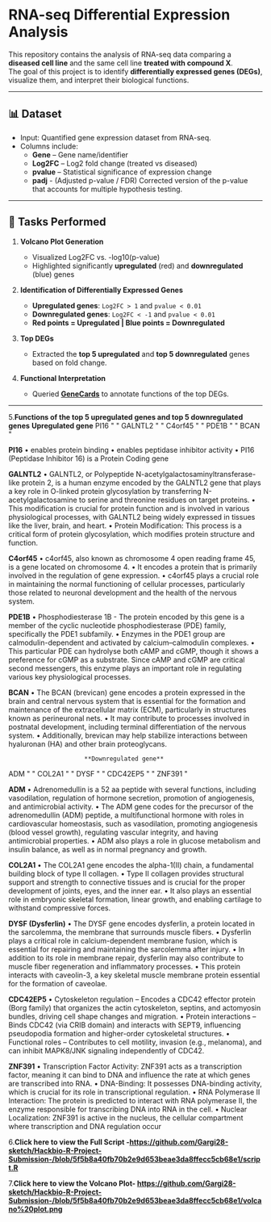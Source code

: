 # RNA-seq Differential Expression Analysis

This repository contains the analysis of RNA-seq data comparing a **diseased cell line** and the same cell line **treated with compound X**.  
The goal of this project is to identify **differentially expressed genes (DEGs)**, visualize them, and interpret their biological functions.

---

## 📊 Dataset
- Input: Quantified gene expression dataset from RNA-seq.
- Columns include:
  - **Gene** – Gene name/identifier  
  - **Log2FC** – Log2 fold change (treated vs diseased)  
  - **pvalue** – Statistical significance of expression change
  - **padj** - (Adjusted p-value / FDR) Corrected version of the p-value that accounts for multiple hypothesis testing.

---

## 🚀 Tasks Performed
1. **Volcano Plot Generation**
   - Visualized Log2FC vs. -log10(p-value)  
   - Highlighted significantly **upregulated** (red) and **downregulated** (blue) genes  

2. **Identification of Differentially Expressed Genes**
   - **Upregulated genes**: `Log2FC > 1` and `pvalue < 0.01`  
   - **Downregulated genes**: `Log2FC < -1` and `pvalue < 0.01`
   - **Red points = Upregulated | Blue points = Downregulated** 

3. **Top DEGs**
   - Extracted the **top 5 upregulated** and **top 5 downregulated** genes based on fold change.  

4. **Functional Interpretation**
   - Queried **[GeneCards](https://www.genecards.org/)** to annotate functions of the top DEGs.  

---
5.**Functions of the top 5 upregulated genes and top 5 downregulated genes**
                       **Upregulated gene** 
PI16 "    " GALNTL2 " " C4orf45 " " PDE1B "   " BCAN "   

**PI16**
•	enables protein binding
•	enables peptidase inhibitor activity
•	PI16 (Peptidase Inhibitor 16) is a Protein Coding gene

**GALNTL2**
•	GALNTL2, or Polypeptide N-acetylgalactosaminyltransferase-like protein 2, is a human enzyme encoded by the GALNTL2 gene that plays a key role in O-linked protein glycosylation by transferring N-acetylgalactosamine to serine and threonine residues on target proteins. 
•	This modification is crucial for protein function and is involved in various physiological processes, with GALNTL2 being widely expressed in tissues like the liver, brain, and heart. 
•	Protein Modification: This process is a critical form of protein glycosylation, which modifies protein structure and function. 

**C4orf45**
•	c4orf45, also known as chromosome 4 open reading frame 45, is a gene located on chromosome 4. 
•	It encodes a protein that is primarily involved in the regulation of gene expression. 
•	c4orf45 plays a crucial role in maintaining the normal functioning of cellular processes, particularly those related to neuronal development and the health of the nervous system.

**PDE1B**
•	Phosphodiesterase 1B - The protein encoded by this gene is a member of the cyclic nucleotide phosphodiesterase (PDE) family, specifically the PDE1 subfamily. 
•	Enzymes in the PDE1 group are calmodulin-dependent and activated by calcium–calmodulin complexes. 
•	This particular PDE can hydrolyse both cAMP and cGMP, though it shows a preference for cGMP as a substrate. Since cAMP and cGMP are critical second messengers, this enzyme plays an important role in regulating various key physiological processes.

**BCAN**
•	The BCAN (brevican) gene encodes a protein expressed in the brain and central nervous system that is essential for the formation and maintenance of the extracellular matrix (ECM), particularly in structures known as perineuronal nets. 
•	It may contribute to processes involved in postnatal development, including terminal differentiation of the nervous system. 
•	Additionally, brevican may help stabilize interactions between hyaluronan (HA) and other brain proteoglycans.

                         **Downregulated gene** 
ADM "      " COL2A1 "   " DYSF "     " CDC42EP5 " " ZNF391 "  

**ADM**
•	Adrenomedullin is a 52 aa peptide with several functions, including vasodilation, regulation of hormone secretion, promotion of angiogenesis, and antimicrobial activity.
•	The ADM gene codes for the precursor of the adrenomedullin (ADM) peptide, a multifunctional hormone with roles in cardiovascular homeostasis, such as vasodilation, promoting angiogenesis (blood vessel growth), regulating vascular integrity, and having antimicrobial properties. 
•	ADM also plays a role in glucose metabolism and insulin balance, as well as in normal pregnancy and growth.

**COL2A1**
•	The COL2A1 gene encodes the alpha-1(II) chain, a fundamental building block of type II collagen. 
•	Type II collagen provides structural support and strength to connective tissues and is crucial for the proper development of joints, eyes, and the inner ear. 
•	It also plays an essential role in embryonic skeletal formation, linear growth, and enabling cartilage to withstand compressive forces.

**DYSF (Dysferlin)**
•	The DYSF gene encodes dysferlin, a protein located in the sarcolemma, the membrane that surrounds muscle fibers. 
•	Dysferlin plays a critical role in calcium-dependent membrane fusion, which is essential for repairing and maintaining the sarcolemma after injury. 
•	In addition to its role in membrane repair, dysferlin may also contribute to muscle fiber regeneration and inflammatory processes. 
•	This protein interacts with caveolin-3, a key skeletal muscle membrane protein essential for the formation of caveolae.

**CDC42EP5**
•	Cytoskeleton regulation – Encodes a CDC42 effector protein (Borg family) that organizes the actin cytoskeleton, septins, and actomyosin bundles, driving cell shape changes and migration.
•	Protein interactions – Binds CDC42 (via CRIB domain) and interacts with SEPT9, influencing pseudopodia formation and higher-order cytoskeletal structures.
•	 Functional roles – Contributes to cell motility, invasion (e.g., melanoma), and can inhibit MAPK8/JNK signaling independently of CDC42.

**ZNF391**
•	Transcription Factor Activity:
ZNF391 acts as a transcription factor, meaning it can bind to DNA and influence the rate at which genes are transcribed into RNA.
•	DNA-Binding:
It possesses DNA-binding activity, which is crucial for its role in transcriptional regulation.
•	RNA Polymerase II Interaction:
The protein is predicted to interact with RNA polymerase II, the enzyme responsible for transcribing DNA into RNA in the cell.
•	Nuclear Localization:
ZNF391 is active in the nucleus, the cellular compartment where transcription and DNA regulation occur

6.**Click here to view the Full Script -https://github.com/Gargi28-sketch/Hackbio-R-Project-Submission-/blob/5f5b8a40fb70b2e9d653beae3da8ffecc5cb68e1/script.R**

7.**Click here to view the Volcano Plot- https://github.com/Gargi28-sketch/Hackbio-R-Project-Submission-/blob/5f5b8a40fb70b2e9d653beae3da8ffecc5cb68e1/volcano%20plot.png**

